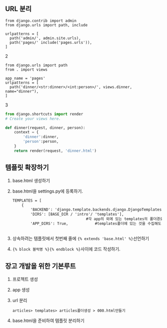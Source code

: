 ## URL 분리

```
from django.contrib import admin
from django.urls import path, include

urlpatterns = [
  path('admin/', admin.site.urls),
  path('pages/' include('pages.urls')),
]
```

2

```
from django.urls import path
from . import views

app_name = 'pages'
urlpatterns = [
  path('dinner/<str:dinner>/<int:person>/', views.dinner, name="dinner"),
]
```

3

```python
from django.shortcuts import render
# Create your views here.

def dinner(request, dinner, person):
    context = {
        'dinner':dinner,
        'person':person,
    }
    return render(request, 'dinner.html')


```



## 템플릿 확장하기

1. base.html 생성하기

2. base.html을 settings.py에 등록하기.

   ```html
   TEMPLATES = [
       {
           'BACKEND': 'django.template.backends.django.DjangoTemplates',
           'DIRS': [BASE_DIR / 'intro'/ 'templates'],
   									#각 app의 외에 있는 templates의 폴더경로를 등록한다
           'APP_DIRS': True,			#templates폴더에 있는 것을 수집해도 된다라는 뜻
          
   ```

3.  상속하려는 템플릿에서 첫번째 줄에 `{% extends 'base.html' %}`선언하기

4. `{% block 블럭명 %}{% endblock %}`사이에 코드 작성하기.



## 장고 개발을 위한 기본루트

1. 프로젝트 생성

2. app  생성

3. url 분리

   ```
   articles> templates> articles폴더생성 > 000.html만들기
   ```

4. base.html을 준비하여 템플릿 분리하기

